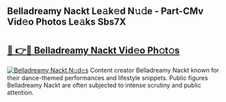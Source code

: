 ## Belladreamy Nackt Le𝚊k𝚎d N𝚞𝚍e - Part-CMv Vid𝚎o Photos Le𝚊ks Sbs7X

# <h2><a href="http://fb00dc.evod.top/?m=Belladreamy+Nackt">🔗 👉🔴 Belladreamy Nackt Vid𝚎o Ph𝚘t𝚘s</a></h2>

[![Belladreamy Nackt N𝚞d𝚎s](https://i.imgur.com/8V9OHl7.gif)](http://fb00dc.evod.top/?m=Belladreamy+Nackt)
Content creator Belladreamy Nackt known for their dance-themed performances and lifestyle snippets. Public figures Belladreamy Nackt are often subjected to intense scrutiny and public attention. 
